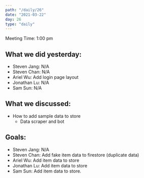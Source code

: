 ```yaml
---
path: "/daily/26"
date: "2021-03-22"
day: 26
type: "daily"
---
```


<!-- Output copied to clipboard! -->


Meeting Time: 1:00 pm


## What we did yesterday:



*   Steven Jang: N/A
*   Steven Chan: N/A
*   Ariel Wu: Add login page layout
*   Jonathan Lu: N/A
*   Sam Sun: N/A


## What we discussed:



*   How to add sample data to store
    *   Data scraper and bot


## Goals:



*   Steven Jang: N/A
*   Steven Chan:  Add fake item data to firestore (duplicate data)
*   Ariel Wu:  Add item data to store
*   Jonathan Lu: Add item data to store
*   Sam Sun:  Add item data to store.
